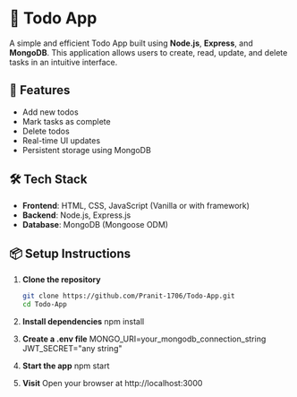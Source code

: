 # 📝 Todo App

A simple and efficient Todo App built using **Node.js**, **Express**, and **MongoDB**. This application allows users to create, read, update, and delete tasks in an intuitive interface.

## 🚀 Features

- Add new todos
- Mark tasks as complete
- Delete todos
- Real-time UI updates
- Persistent storage using MongoDB

## 🛠️ Tech Stack

- **Frontend**: HTML, CSS, JavaScript (Vanilla or with framework)
- **Backend**: Node.js, Express.js
- **Database**: MongoDB (Mongoose ODM)


## 📦 Setup Instructions

1. **Clone the repository**
   ```bash
   git clone https://github.com/Pranit-1706/Todo-App.git
   cd Todo-App

2. **Install dependencies**
    npm install

3. **Create a .env file**
    MONGO_URI=your_mongodb_connection_string
    JWT_SECRET="any string"

4. **Start the app**
    npm start

5. **Visit**
    Open your browser at http://localhost:3000
